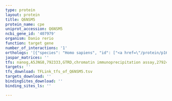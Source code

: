 ```yaml
---
type: protein
layout: protein
title: Q6NSM5
protein_name: cpe
uniprot_accession: Q6NSM5
ncbi_gene_id: '407979'
organism: Danio rerio
function: target gene
number_of_interactions: '1'
orthologs: '[{"species": "Homo sapiens", "id": ["<a href=\"/protein/p16870\">P16870</a>"]}, {"species": "Mus musculus", "id": ["<a href=\"/protein/q00493\">Q00493</a>"]}, {"species": "Rattus norvegicus", "id": ["<a href=\"/protein/d4a8x4\">D4A8X4</a>"]}, {"species": "Caenorhabditis elegans", "id": ["<a href=\"/protein/o17754\">O17754</a>"]}]'
jaspar_matrices: ''
tfs: nanog,A5JNG8,792333,GTRD,chromatin immunoprecipitation assay,27924024%5Buid%5D,No
targets: ''
tfs_download: TFLink_tfs_of_Q6NSM5.tsv
targets_download: ''
bindingSites_download: ''
binding_sites_ls: ''

---
```

